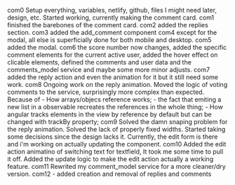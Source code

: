 com0
    Setup everything, variables, netlify, github, files I might need later, design, etc. Started working, currently making the comment card.
com1
    finished the barebones of the comment card.
com2
    added the replies section.
com3
    added the add_comment component
com4
    except for the modal, all else is superficially done for both mobile and desktop. 
com5
    added the modal.
com6
    the score number now changes, added the specific comment elements for the current active user, added the hover effect on clicable elements, defined the comments and user data and the comments_model service and maybe some more minor adjusts.
com7
    added the reply action and even the animation for it but it still need some work.
com8
    Ongoing work on the reply animation. Moved the logic of voting comments to the service, surprisingly more complex than expected. Because of 
    - How arrays/objecs reference works; 
    - the fact that emiting a new list in a observable recreates the references in the whole thing;
    - How angular tracks elements in the view by reference by default but can be changed with trackBy property;
com9
    Solved the damn snaping problem for the reply animation. 
    Solved the lack of properly fixed widths. 
    Started taking some decisions since the design lacks it. 
    Currently, the edit form is there and i'm working on actually updating the component.
com10
    Added the edit action animatino of switching text for textfield, It took me some time to pull it off.
    Added the update logic to make the edit action actually a working feature.
com11
    Rewrited my comment_model service for a more cleaner/dry version.
com12
    - added creation and removal of replies and comments
